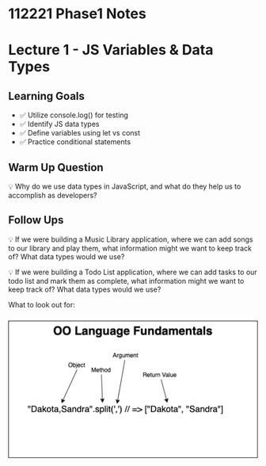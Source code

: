 # 112221 Phase1 Notes

# Lecture 1 - JS Variables & Data Types

## Learning Goals

- ✅ Utilize console.log() for testing
- ✅ Identify JS data types
- ✅ Define variables using let vs const
- ✅ Practice conditional statements

## Warm Up Question

💡 Why do we use data types in JavaScript, and what do they help us to accomplish as developers?

## Follow Ups

💡 If we were building a Music Library application, where we can add songs to our library and play them, what information might we want to keep track of? What data types would we use?


💡 If we were building a Todo List  application, where we can add tasks to our todo list and mark them as complete, what information might we want to keep track of? What data types would we use?

What to look out for:

![Object Method Argument Return value](../assets/object-method-argument-return-value.png)